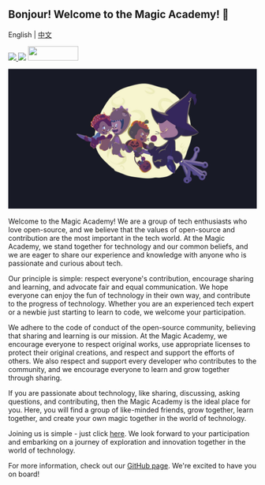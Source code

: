## Bonjour!  Welcome to the Magic Academy! 👋

English | [中文](https://github.com/Magic-Academy/.github/blob/main/profile/README_zh.md)


<a href="https://discord.gg/G2jgHeQfy4"><img src="https://img.shields.io/badge/Discord-7289DA?style=for-the-badge&logo=discord&logoColor=white">
<a href="https://github.com/Magic-Academy"><img src="https://img.shields.io/badge/GitHub-100000?style=for-the-badge&logo=github&logoColor=white" width="102px"></a>
<a href="https://github.com/Magic-Academy/.github/issues/653">
  <img src="https://img.shields.io/badge/Application-blue?style=for-the-badge" width="102px" height="29"></a>
</a>
<br>

![title](/plenio.jpg)

Welcome to the Magic Academy! We are a group of tech enthusiasts who love open-source, and we believe that the values of open-source and contribution are the most important in the tech world. At the Magic Academy, we stand together for technology and our common beliefs, and we are eager to share our experience and knowledge with anyone who is passionate and curious about tech.

Our principle is simple: respect everyone's contribution, encourage sharing and learning, and advocate fair and equal communication. We hope everyone can enjoy the fun of technology in their own way, and contribute to the progress of technology. Whether you are an experienced tech expert or a newbie just starting to learn to code, we welcome your participation.

We adhere to the code of conduct of the open-source community, believing that sharing and learning is our mission. At the Magic Academy, we encourage everyone to respect original works, use appropriate licenses to protect their original creations, and respect and support the efforts of others. We also respect and support every developer who contributes to the community, and we encourage everyone to learn and grow together through sharing.

If you are passionate about technology, like sharing, discussing, asking questions, and contributing, then the Magic Academy is the ideal place for you. Here, you will find a group of like-minded friends, grow together, learn together, and create your own magic together in the world of technology.

Joining us is simple - just click [here](https://github.com/Magic-Academy/.github/issues/653). We look forward to your participation and embarking on a journey of exploration and innovation together in the world of technology.

For more information, check out our [GitHub page]((https://github.com/Magic-Academy/.github)). We're excited to have you on board!
